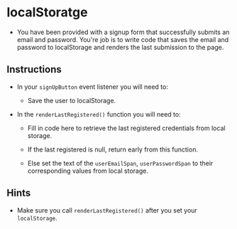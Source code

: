 # localStoratge

* You have been provided with a signup form that successfully submits an email and password. You're job is to write code that saves the email and password to localStorage and renders the last submission to the page.

## Instructions

* In your `signUpButton` event listener you will need to:

  * Save the user to localStorage.

* In the `renderLastRegistered()` function you will need to:

  * Fill in code here to retrieve the last registered credentials from local storage.
  
  * If the last registered is null, return early from this function.
  
  * Else set the text of the `userEmailSpan`, `userPasswordSpan` to their corresponding values from local storage.
  
## Hints

* Make sure you call `renderLastRegistered()` after you set your `localStorage`.
